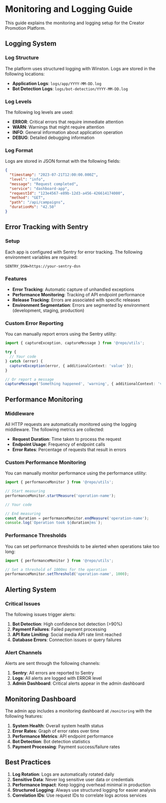 # Monitoring and Logging Guide

This guide explains the monitoring and logging setup for the Creator Promotion Platform.

## Logging System

### Log Structure

The platform uses structured logging with Winston. Logs are stored in the following locations:

- **Application Logs**: `logs/app/YYYY-MM-DD.log`
- **Bot Detection Logs**: `logs/bot-detection/YYYY-MM-DD.log`

### Log Levels

The following log levels are used:

- **ERROR**: Critical errors that require immediate attention
- **WARN**: Warnings that might require attention
- **INFO**: General information about application operation
- **DEBUG**: Detailed debugging information

### Log Format

Logs are stored in JSON format with the following fields:

```json
{
  "timestamp": "2023-07-21T12:00:00.000Z",
  "level": "info",
  "message": "Request completed",
  "service": "dashboard-app",
  "requestId": "123e4567-e89b-12d3-a456-426614174000",
  "method": "GET",
  "path": "/api/campaigns",
  "durationMs": "42.50"
}
```

## Error Tracking with Sentry

### Setup

Each app is configured with Sentry for error tracking. The following environment variables are required:

```
SENTRY_DSN=https://your-sentry-dsn
```

### Features

- **Error Tracking**: Automatic capture of unhandled exceptions
- **Performance Monitoring**: Tracking of API endpoint performance
- **Release Tracking**: Errors are associated with specific releases
- **Environment Segmentation**: Errors are segmented by environment (development, staging, production)

### Custom Error Reporting

You can manually report errors using the Sentry utility:

```typescript
import { captureException, captureMessage } from '@repo/utils';

try {
  // Your code
} catch (error) {
  captureException(error, { additionalContext: 'value' });
}

// Or report a message
captureMessage('Something happened', 'warning', { additionalContext: 'value' });
```

## Performance Monitoring

### Middleware

All HTTP requests are automatically monitored using the logging middleware. The following metrics are collected:

- **Request Duration**: Time taken to process the request
- **Endpoint Usage**: Frequency of endpoint calls
- **Error Rates**: Percentage of requests that result in errors

### Custom Performance Monitoring

You can manually monitor performance using the performance utility:

```typescript
import { performanceMonitor } from '@repo/utils';

// Start measuring
performanceMonitor.startMeasure('operation-name');

// Your code

// End measuring
const duration = performanceMonitor.endMeasure('operation-name');
console.log(`Operation took ${duration}ms`);
```

### Performance Thresholds

You can set performance thresholds to be alerted when operations take too long:

```typescript
import { performanceMonitor } from '@repo/utils';

// Set a threshold of 1000ms for the operation
performanceMonitor.setThreshold('operation-name', 1000);
```

## Alerting System

### Critical Issues

The following issues trigger alerts:

1. **Bot Detection**: High confidence bot detection (>90%)
2. **Payment Failures**: Failed payment processing
3. **API Rate Limiting**: Social media API rate limit reached
4. **Database Errors**: Connection issues or query failures

### Alert Channels

Alerts are sent through the following channels:

1. **Sentry**: All errors are reported to Sentry
2. **Logs**: All alerts are logged with ERROR level
3. **Admin Dashboard**: Critical alerts appear in the admin dashboard

## Monitoring Dashboard

The admin app includes a monitoring dashboard at `/monitoring` with the following features:

1. **System Health**: Overall system health status
2. **Error Rates**: Graph of error rates over time
3. **Performance Metrics**: API endpoint performance
4. **Bot Detection**: Bot detection statistics
5. **Payment Processing**: Payment success/failure rates

## Best Practices

1. **Log Rotation**: Logs are automatically rotated daily
2. **Sensitive Data**: Never log sensitive user data or credentials
3. **Performance Impact**: Keep logging overhead minimal in production
4. **Structured Logging**: Always use structured logging for easier analysis
5. **Correlation IDs**: Use request IDs to correlate logs across services